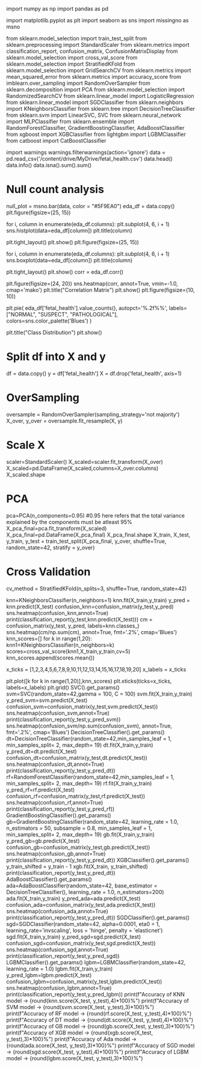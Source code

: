 import numpy as np
import pandas as pd

import matplotlib.pyplot as plt
import seaborn as sns
import missingno as msno

from sklearn.model_selection import train_test_split
from sklearn.preprocessing import StandardScaler
from sklearn.metrics import classification_report, confusion_matrix, ConfusionMatrixDisplay
from sklearn.model_selection import cross_val_score
from sklearn.model_selection import StratifiedKFold
from sklearn.model_selection import GridSearchCV
from sklearn.metrics import mean_squared_error
from sklearn.metrics import accuracy_score
from imblearn.over_sampling import RandomOverSampler
from sklearn.decomposition import PCA
from sklearn.model_selection import RandomizedSearchCV
from sklearn.linear_model import LogisticRegression
from sklearn.linear_model import SGDClassifier
from sklearn.neighbors import KNeighborsClassifier
from sklearn.tree import DecisionTreeClassifier
from sklearn.svm import LinearSVC, SVC
from sklearn.neural_network import MLPClassifier
from sklearn.ensemble import RandomForestClassifier, GradientBoostingClassifier, AdaBoostClassifier
from xgboost import XGBClassifier
from lightgbm import LGBMClassifier
from catboost import CatBoostClassifier

import warnings
warnings.filterwarnings(action='ignore')
data = pd.read_csv('/content/drive/MyDrive/fetal_health.csv')
data.head()
data.info()
data.isna().sum().sum()
# Null count analysis
null_plot = msno.bar(data, color = "#5F9EA0")
eda_df = data.copy()
plt.figure(figsize=(25, 15))

for i, column in enumerate(eda_df.columns):
    plt.subplot(4, 6, i + 1)
    sns.histplot(data=eda_df[column])
    plt.title(column)

plt.tight_layout()
plt.show()
plt.figure(figsize=(25, 15))

for i, column in enumerate(eda_df.columns):
    plt.subplot(4, 6, i + 1)
    sns.boxplot(data=eda_df[column])
    plt.title(column)

plt.tight_layout()
plt.show()
corr = eda_df.corr()

plt.figure(figsize=(24, 20))
sns.heatmap(corr, annot=True, vmin=-1.0, cmap='mako')
plt.title("Correlation Matrix")
plt.show()
plt.figure(figsize=(10, 10))

plt.pie(
    eda_df['fetal_health'].value_counts(),
    autopct='%.2f%%',
    labels=["NORMAL", "SUSPECT", "PATHOLOGICAL"],
    colors=sns.color_palette('Blues')
)

plt.title("Class Distribution")
plt.show()
# Split df into X and y
df = data.copy()
y = df['fetal_health']
X = df.drop('fetal_health', axis=1)
# OverSampling
oversample = RandomOverSampler(sampling_strategy='not majority')
X_over, y_over = oversample.fit_resample(X, y)
# Scale X
scaler=StandardScaler()
X_scaled=scaler.fit_transform(X_over)
X_scaled=pd.DataFrame(X_scaled,columns=X_over.columns)
X_scaled.shape
# PCA
pca=PCA(n_components=0.95) #0.95 here refers that the total variance explained by the components must be atleast 95%
X_pca_final=pca.fit_transform(X_scaled)
X_pca_final=pd.DataFrame(X_pca_final)
X_pca_final.shape
X_train, X_test, y_train, y_test = train_test_split(X_pca_final, y_over, shuffle=True, random_state=42, stratify = y_over)
# Cross Validation
cv_method = StratifiedKFold(n_splits=3, shuffle=True, random_state=42)

knn=KNeighborsClassifier(n_neighbors=1)
knn.fit(X_train,y_train)
y_pred = knn.predict(X_test)
confusion_knn=confusion_matrix(y_test,y_pred)
sns.heatmap(confusion_knn,annot=True)
print(classification_report(y_test,knn.predict(X_test)))
cm = confusion_matrix(y_test, y_pred, labels=knn.classes_)
sns.heatmap(cm/np.sum(cm), annot=True, fmt='.2%', cmap='Blues')
knn_scores=[]
for k in range(1,20):
    knn1=KNeighborsClassifier(n_neighbors=k)
    scores=cross_val_score(knn1,X_train,y_train,cv=5)
    knn_scores.append(scores.mean())

x_ticks = [1,2,3,4,5,6,7,8,9,10,11,12,13,14,15,16,17,18,19,20]
x_labels = x_ticks

plt.plot([k for k in range(1,20)],knn_scores)
plt.xticks(ticks=x_ticks, labels=x_labels)
plt.grid()
SVC().get_params()
svm=SVC(random_state=42,gamma = 100, C = 100)
svm.fit(X_train,y_train)
y_pred_svm=svm.predict(X_test)
confusion_svm=confusion_matrix(y_test,svm.predict(X_test))
sns.heatmap(confusion_svm,annot=True)
print(classification_report(y_test,y_pred_svm))
sns.heatmap(confusion_svm/np.sum(confusion_svm), annot=True, fmt='.2%', cmap='Blues')
DecisionTreeClassifier().get_params()
dt=DecisionTreeClassifier(random_state=42,min_samples_leaf = 1, min_samples_split= 2, max_depth= 19)
dt.fit(X_train,y_train)
y_pred_dt=dt.predict(X_test)
confusion_dt=confusion_matrix(y_test,dt.predict(X_test))
sns.heatmap(confusion_dt,annot=True)
print(classification_report(y_test,y_pred_dt))
rf=RandomForestClassifier(random_state=42,min_samples_leaf = 1, min_samples_split= 2, max_depth= 19)
rf.fit(X_train,y_train)
y_pred_rf=rf.predict(X_test)
confusion_rf=confusion_matrix(y_test,rf.predict(X_test))
sns.heatmap(confusion_rf,annot=True)
print(classification_report(y_test,y_pred_rf))
GradientBoostingClassifier().get_params()
gb=GradientBoostingClassifier(random_state=42, learning_rate = 1.0, n_estimators = 50, subsample = 0.8, min_samples_leaf = 1, min_samples_split= 2, max_depth= 19)
gb.fit(X_train,y_train)
y_pred_gb=gb.predict(X_test)
confusion_gb=confusion_matrix(y_test,gb.predict(X_test))
sns.heatmap(confusion_gb,annot=True)
print(classification_report(y_test,y_pred_dt))
XGBClassifier().get_params()
y_train_shifted = y_train - 1
xgb.fit(X_train, y_train_shifted)
print(classification_report(y_test,y_pred_dt))
AdaBoostClassifier().get_params()
ada=AdaBoostClassifier(random_state=42, base_estimator = DecisionTreeClassifier(), learning_rate = 1.0, n_estimators=200)
ada.fit(X_train,y_train)
y_pred_ada=ada.predict(X_test)
confusion_ada=confusion_matrix(y_test,ada.predict(X_test))
sns.heatmap(confusion_ada,annot=True)
print(classification_report(y_test,y_pred_dt))
SGDClassifier().get_params()
sgd=SGDClassifier(random_state=42, alpha=0.0001,
                  eta0 = 1, learning_rate='invscaling',
                 loss = 'hinge', penalty = 'elasticnet')
sgd.fit(X_train,y_train)
y_pred_sgd=sgd.predict(X_test)
confusion_sgd=confusion_matrix(y_test,sgd.predict(X_test))
sns.heatmap(confusion_sgd,annot=True)
print(classification_report(y_test,y_pred_sgd))
LGBMClassifier().get_params()
lgbm=LGBMClassifier(random_state=42, learning_rate = 1.0)
lgbm.fit(X_train,y_train)
y_pred_lgbm=lgbm.predict(X_test)
confusion_lgbm=confusion_matrix(y_test,lgbm.predict(X_test))
sns.heatmap(confusion_lgbm,annot=True)
print(classification_report(y_test,y_pred_lgbm))
print(f"Accuracy of KNN model  -> {round(knn.score(X_test, y_test),4)*100}%")
print(f"Accuracy of SVM model  -> {round(svm.score(X_test, y_test),3)*100}%")
print(f"Accuracy of RF model   -> {round(rf.score(X_test, y_test),4)*100}%")
print(f"Accuracy of DT model   -> {round(dt.score(X_test, y_test),4)*100}%")
print(f"Accuracy of GB model   -> {round(gb.score(X_test, y_test),3)*100}%")
print(f"Accuracy of XGB model  -> {round(xgb.score(X_test, y_test),3)*100}%")
print(f"Accuracy of Ada model  -> {round(ada.score(X_test, y_test),3)*100}%")
print(f"Accuracy of SGD model  -> {round(sgd.score(X_test, y_test),4)*100}%")
print(f"Accuracy of LGBM model -> {round(lgbm.score(X_test, y_test),3)*100}%")

